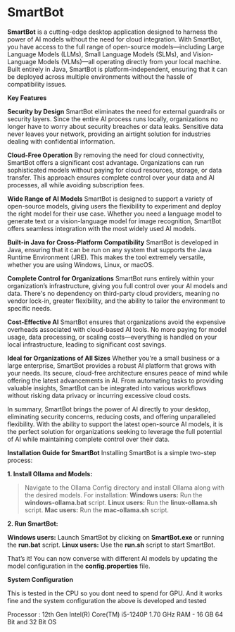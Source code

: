 # SmartBot

**SmartBot** is a cutting-edge desktop application designed to harness the power of AI models without the need for cloud integration. With SmartBot, you have access to the full range of open-source models—including Large Language Models (LLMs), Small Language Models (SLMs), and Vision-Language Models (VLMs)—all operating directly from your local machine. Built entirely in Java, SmartBot is platform-independent, ensuring that it can be deployed across multiple environments without the hassle of compatibility issues.

**Key Features**

**Security by Design** SmartBot eliminates the need for external guardrails or security layers. Since the entire AI process runs locally, organizations no longer have to worry about security breaches or data leaks. Sensitive data never leaves your network, providing an airtight solution for industries dealing with confidential information.

**Cloud-Free Operation** By removing the need for cloud connectivity, SmartBot offers a significant cost advantage. Organizations can run sophisticated models without paying for cloud resources, storage, or data transfer. This approach ensures complete control over your data and AI processes, all while avoiding subscription fees.

**Wide Range of AI Models** SmartBot is designed to support a variety of open-source models, giving users the flexibility to experiment and deploy the right model for their use case. Whether you need a language model to generate text or a vision-language model for image recognition, SmartBot offers seamless integration with the most widely used AI models.

**Built-in Java for Cross-Platform Compatibility** SmartBot is developed in Java, ensuring that it can be run on any system that supports the Java Runtime Environment (JRE). This makes the tool extremely versatile, whether you are using Windows, Linux, or macOS.

**Complete Control for Organizations** SmartBot runs entirely within your organization’s infrastructure, giving you full control over your AI models and data. There's no dependency on third-party cloud providers, meaning no vendor lock-in, greater flexibility, and the ability to tailor the environment to specific needs.

**Cost-Effective AI** SmartBot ensures that organizations avoid the expensive overheads associated with cloud-based AI tools. No more paying for model usage, data processing, or scaling costs—everything is handled on your local infrastructure, leading to significant cost savings.

**Ideal for Organizations of All Sizes**
Whether you're a small business or a large enterprise, SmartBot provides a robust AI platform that grows with your needs. Its secure, cloud-free architecture ensures peace of mind while offering the latest advancements in AI. From automating tasks to providing valuable insights, SmartBot can be integrated into various workflows without risking data privacy or incurring excessive cloud costs.

In summary, SmartBot brings the power of AI directly to your desktop, eliminating security concerns, reducing costs, and offering unparalleled flexibility. With the ability to support the latest open-source AI models, it is the perfect solution for organizations seeking to leverage the full potential of AI while maintaining complete control over their data.


**Installation Guide for SmartBot**
Installing SmartBot is a simple two-step process:

**1. Install Ollama and Models:**
> Navigate to the Ollama Config directory and install Ollama along with the desired models.
> For installation:
  **Windows users:** Run the **windows-ollama.bat** script.
  **Linux users:** Run the **linux-ollama.sh** script.
  **Mac users:** Run the **mac-ollama.sh** script.

**2. Run SmartBot:**

**Windows users:** Launch SmartBot by clicking on **SmartBot.exe** or running the **run.bat** script.
**Linux users:** Use the **run.sh** script to start SmartBot.

That’s it! You can now converse with different AI models by updating the model configuration in the **config.properties** file.

**System Configuration**

This is tested in the CPU so you dont need to spend for GPU. And it works fine and the system configuration the above is developed and tested 

Processor : 12th Gen Intel(R) Core(TM) i5-1240P   1.70 GHz
RAM - 16 GB
64 Bit and 32 Bit OS
